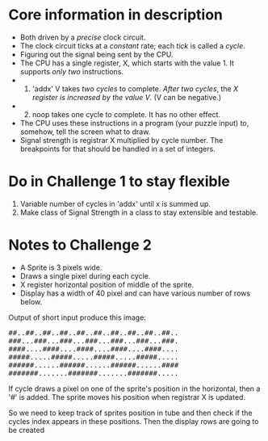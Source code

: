 # Core information in description

- Both driven by a *precise* clock circuit.
- The clock circuit ticks at a *constant* rate; each *tick* is called a *cycle*.
- Figuring out the signal being sent by the CPU.
- The CPU has a single register, X, which starts with the value 1. It supports *only two* instructions.
- 1. 'addx' V takes *two cycles* to complete. *After two cycles*, the *X register is increased by the value V*. (V can be negative.)
- 2. noop takes one cycle to complete. It has no other effect.
- The CPU uses these instructions in a program (your puzzle input) to, somehow, tell the screen what to draw.
- Signal strength is registrar X multiplied by cycle number. The breakpoints for that should be handled in a set of integers.

# Do in Challenge 1 to stay flexible

1. Variable number of cycles in 'addx' until x is summed up.
2. Make class of Signal Strength in a class to stay extensible and testable.

# Notes to Challenge 2

- A Sprite is 3 pixels wide.
- Draws a single pixel during each cycle.
- X register horizontal position of middle of the sprite.
- Display has a width of 40 pixel and can have various number of rows below.

Output of short input produce this image:

<pre>
##..##..##..##..##..##..##..##..##..##..
###...###...###...###...###...###...###.
####....####....####....####....####....
#####.....#####.....#####.....#####.....
######......######......######......####
#######.......#######.......#######.....
</pre>

If cycle draws a pixel on one of the sprite's position in the horizontal, then a '#' is added.
The sprite moves his position when registrar X is updated.

So we need to keep track of sprites position in tube and then check if the cycles index
appears in these positions. Then the display rows are going to be created

